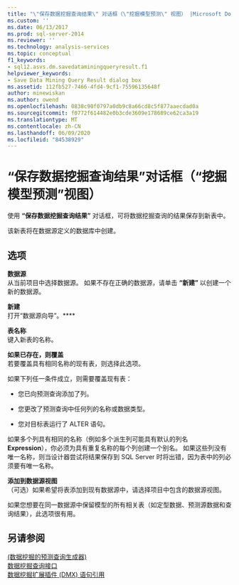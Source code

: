 ```yaml
---
title: "\"保存数据挖掘查询结果\" 对话框（\"挖掘模型预测\" 视图） |Microsoft Docs"
ms.custom: ''
ms.date: 06/13/2017
ms.prod: sql-server-2014
ms.reviewer: ''
ms.technology: analysis-services
ms.topic: conceptual
f1_keywords:
- sql12.asvs.dm.savedataminingqueryresult.f1
helpviewer_keywords:
- Save Data Mining Query Result dialog box
ms.assetid: 112fb527-7466-4fd4-9cf1-75596135648f
author: minewiskan
ms.author: owend
ms.openlocfilehash: 0838c90f0797a0db9c8a66cd8c5f877aaecdad0a
ms.sourcegitcommit: f0772f614482e0b3cde3609e178689ce62ca3a19
ms.translationtype: MT
ms.contentlocale: zh-CN
ms.lasthandoff: 06/09/2020
ms.locfileid: "84538929"
---
```

# <a name="save-data-mining-query-result-dialog-box-mining-model-prediction-view"></a>“保存数据挖掘查询结果”对话框（“挖掘模型预测”视图）
  使用 **“保存数据挖掘查询结果”** 对话框，可将数据挖掘查询的结果保存到新表中。  
  
 该新表将在数据源定义的数据库中创建。  
  
## <a name="options"></a>选项  
 **数据源**  
 从当前项目中选择数据源。 如果不存在正确的数据源，请单击 **“新建”** 以创建一个新的数据源。  
  
 **新建**  
 打开“数据源向导”。****  
  
 **表名称**  
 键入新表的名称。  
  
 **如果已存在，则覆盖**  
 若要覆盖具有相同名称的现有表，则选择此选项。  
  
 如果下列任一条件成立，则需要覆盖现有表：  
  
-   您已向预测查询添加了列。  
  
-   您更改了预测查询中任何列的名称或数据类型。  
  
-   您对目标表运行了 ALTER 语句。  
  
 如果多个列具有相同的名称（例如多个派生列可能具有默认的列名 **Expression**），你必须为具有重复名称的每个列创建一个别名。 如果这些列没有唯一名称，则当设计器尝试将结果保存到 SQL Server 时将出错，因为表中的列必须要有唯一名称。  
  
 **添加到数据源视图**  
 （可选）如果希望将表添加到现有数据源中，请选择项目中包含的数据源视图。  
  
 如果您想要在同一数据源中保留模型的所有相关表（如定型数据、预测源数据和查询结果），此选项很有用。  
  
## <a name="see-also"></a>另请参阅  
 [&#40;数据挖掘的预测查询生成器&#41;](prediction-query-builder-data-mining.md)   
 [数据挖掘查询接口](data-mining/data-mining-query-tools.md)   
 [数据挖掘扩展插件 (DMX) 语句引用](/sql/dmx/data-mining-extensions-dmx-statements)  
  
  
